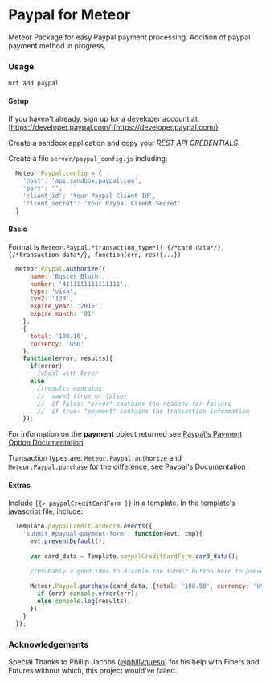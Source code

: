 Paypal for Meteor
=============

Meteor Package for easy Paypal payment processing. Addition of paypal payment method in progress.

### Usage
```console
mrt add paypal
```

#### Setup

If you haven't already, sign up for a developer account at: [https://developer.paypal.com/](https://developer.paypal.com/)

Create a sandbox application and copy your *REST API CREDENTIALS*.

Create a file `server/paypal_config.js` including:
``` javascript
  Meteor.Paypal.config = {
    'host': 'api.sandbox.paypal.com',
    'port': '',
    'client_id': 'Your Paypal Client Id',
    'client_secret': 'Your Paypal Client Secret'
  }
```

#### Basic

Format is `Meteor.Paypal.*transaction_type*({ {/*card data*/}, {/*transaction data*/}, function(err, res){...})`

```javascript
  Meteor.Paypal.authorize({
      name: 'Buster Bluth',
      number: '4111111111111111',
      type: 'visa',
      cvv2: '123',
      expire_year: '2015',
      expire_month: '01'
    },
    {
      total: '100.10',
      currency: 'USD'
    },
    function(error, results){
      if(error)
        //Deal with Error
      else
        //results contains:
        //  saved (true or false)
        //  if false: "error" contains the reasons for failure
        //  if true: "payment" contains the transaction information
    });
```

For information on the **payment** object returned see [Paypal's Payment Option Documentation](https://developer.paypal.com/webapps/developer/docs/api/#common-payments-objects)

Transaction types are: `Meteor.Paypal.authorize` and
`Meteor.Paypal.purchase` for the difference, see [Paypal's
Documentation](https://developer.paypal.com/webapps/developer/docs/api/#payments)
#### Extras

Include `{{> paypalCreditCardForm }}` in a template. In the template's javascript file, include: 
``` javascript
  Template.paypalCreditCardForm.events({
    'submit #paypal-payment-form': function(evt, tmp){
      evt.preventDefault();
      
      var card_data = Template.paypalCreditCardForm.card_data();
      
      //Probably a good idea to disable the submit button here to prevent multiple submissions.
      
      Meteor.Paypal.purchase(card_data, {total: '100.50', currency: 'USD'}, function(err, results){
        if (err) console.error(err);
        else console.log(results);
      });
    }
  });
```

### Acknowledgements

Special Thanks to Phillip Jacobs ([@phillyqueso](https://twitter.com/phillyqueso)) for his help with Fibers and Futures without which, this project would've failed.
